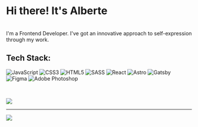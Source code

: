 # Hi there! It's Alberte

<br>I'm a Frontend Developer. I've got an innovative approach to self-expression through my work.

## Tech Stack:

![JavaScript](https://img.shields.io/badge/javascript-%23323330.svg?style=for-the-badge&logo=javascript&logoColor=%23F7DF1E) ![CSS3](https://img.shields.io/badge/css3-%231572B6.svg?style=for-the-badge&logo=css3&logoColor=white) ![HTML5](https://img.shields.io/badge/html5-%23E34F26.svg?style=for-the-badge&logo=html5&logoColor=white) ![SASS](https://img.shields.io/badge/SASS-hotpink.svg?style=for-the-badge&logo=SASS&logoColor=white) ![React](https://img.shields.io/badge/react-%2320232a.svg?style=for-the-badge&logo=react&logoColor=%2361DAFB) ![Astro](https://img.shields.io/badge/Astro-FF5D01?logo=astro&logoColor=fff&style=for-the-badge) ![Gatsby](https://img.shields.io/badge/Gatsby-663399?style=for-the-badge&logo=gatsby&logoColor=white) ![Figma](https://img.shields.io/badge/figma-%23F24E1E.svg?style=for-the-badge&logo=figma&logoColor=white) ![Adobe Photoshop](https://img.shields.io/badge/adobephotoshop-%2331A8FF.svg?style=for-the-badge&logo=adobephotoshop&logoColor=white)

<br>

![](https://github-readme-stats.vercel.app/api?username=albertevieites&theme=transparent&hide_border=true&include_all_commits=true&count_private=false)<br/>

---

[![](https://visitcount.itsvg.in/api?id=albertevieites&icon=0&color=0)](https://visitcount.itsvg.in)
